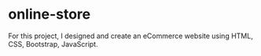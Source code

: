 # online-store
For this project, I designed and create an eCommerce website using HTML, CSS, Bootstrap, JavaScript.
